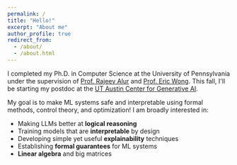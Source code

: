 ```yaml
---
permalink: /
title: "Hello!"
excerpt: "About me"
author_profile: true
redirect_from: 
  - /about/
  - /about.html
---
```


I completed my Ph.D. in Computer Science at the University of Pennsylvania under the supervision of [Prof. Rajeev Alur](https://www.cis.upenn.edu/~alur/) and [Prof. Eric Wong](https://www.cis.upenn.edu/~exwong/).
This fall, I'll be starting my postdoc at the [UT Austin Center for Generative AI](https://ml.utexas.edu/center-for-generative-ai).


My goal is to make ML systems safe and interpretable using formal methods, control theory, and optimization!
I am broadly interested in:
- Making LLMs better at **logical reasoning**
- Training models that are **interpretable** by design
- Developing simple yet useful **explainability** techniques
- Establishing **formal guarantees** for ML systems
- **Linear algebra** and big matrices


